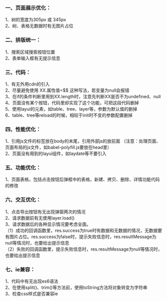 ### 一、页面展示优化：
1、树的宽度为305px 或 345px <br>
2、树、表格无数据时有无图片占位 <br>

### 二、排版统一：
1、搜索区域搜索按钮位置 <br>
2、表单输入框有无提示信息 <br>

### 三、代码：
1、有无外用cdn的引入 <br>
2、尽量避免使用 XX.属性值=$$ 这种写法，若变量为null会报错 <br>
3、在if的条件判断里用到XX.length时，注意先判断XX是否不为undefined、null <br>
4、页面没有某个按钮，代码里却实现了这个功能，可把这段代码删掉 <br>
5、使用layui的元素，如table、tree、layer等，参数为默认值的删掉 <br>
6、table、tree等reload的时候，相较于init时不变的参数配置删掉 <br>

### 四、性能优化：
1、引用js文件的标签放在body的末尾，引用外部js的放前面 （注意：处理页面、页面布局的js文件，如babel-polyfill.js要放在head里）<br>
2、页面没有用到的layui组件，如laydate等不要引入 <br>

### 五、功能优化：
1、页面表格，包括点击按钮后弹框中的表格，新建、拷贝、删除、详情功能代码的修改 <br>

### 六、交互优化：
1、点击导出按钮有无出现弹窗两次的情况 <br>
2、请求数据前有无使用layer.load() <br>
3、请求数据后的各种显示情况要考虑全面。 <br>
（1）成功的回调函数里，res.success为true时有数据和无数据的情况，无数据要有图片占位。res.success为false时，提示失败信息时，res.resultMessage为null等情况时，也要给出提示信息 <br>
（2）失败的回调函数里，提示失败信息时，res.resultMessage为null等情况时，也要给出提示信息 <br>

### 七、ie兼容：
1、代码中有无出现es6语法 <br>
2、在使用split()、trim()等方法前，使用toString方法将对象转变为字符串 <br>
3、检查css样式是否兼容ie <br>
